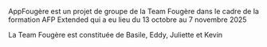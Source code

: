 AppFougère est un projet de groupe de la Team Fougère dans le cadre de la formation AFP Extended qui a eu lieu du 13 octobre au 7 novembre 2025

La Team Fougère est constituée de Basile, Eddy, Juliette et Kevin
